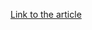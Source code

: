 [Link to the article](https://blog.talosintelligence.com/how-llms-could-help-defenders-write-better-and-faster-detection/)
